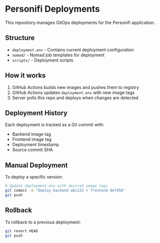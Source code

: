 # Personifi Deployments

This repository manages GitOps deployments for the Personifi application.

## Structure

- `deployment.env` - Contains current deployment configuration
- `nomad/` - Nomad job templates for deployment
- `scripts/` - Deployment scripts

## How it works

1. GitHub Actions builds new images and pushes them to registry
2. GitHub Actions updates `deployment.env` with new image tags
3. Server polls this repo and deploys when changes are detected

## Deployment History

Each deployment is tracked as a Git commit with:
- Backend image tag
- Frontend image tag
- Deployment timestamp
- Source commit SHA

## Manual Deployment

To deploy a specific version:
```bash
# Update deployment.env with desired image tags
git commit -m "Deploy backend abc123 + frontend def456"
git push
```

## Rollback

To rollback to a previous deployment:
```bash
git revert HEAD
git push
```